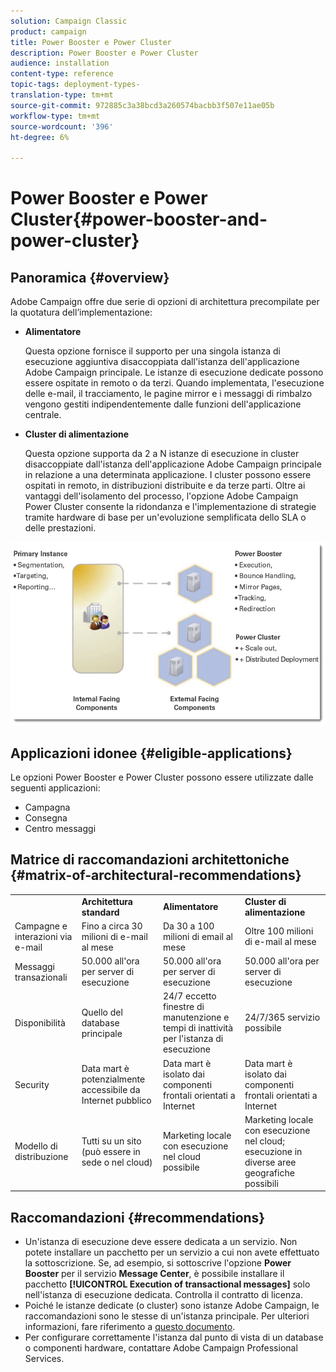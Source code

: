 ```yaml
---
solution: Campaign Classic
product: campaign
title: Power Booster e Power Cluster
description: Power Booster e Power Cluster
audience: installation
content-type: reference
topic-tags: deployment-types-
translation-type: tm+mt
source-git-commit: 972885c3a38bcd3a260574bacbb3f507e11ae05b
workflow-type: tm+mt
source-wordcount: '396'
ht-degree: 6%

---
```



# Power Booster e Power Cluster{#power-booster-and-power-cluster}

## Panoramica {#overview}

 Adobe Campaign offre due serie di opzioni di architettura precompilate per la quotatura dell’implementazione:

* **Alimentatore**

   Questa opzione fornisce il supporto per una singola istanza di esecuzione aggiuntiva disaccoppiata dall&#39;istanza dell&#39;applicazione Adobe Campaign  principale. Le istanze di esecuzione dedicate possono essere ospitate in remoto o da terzi. Quando implementata, l&#39;esecuzione delle e-mail, il tracciamento, le pagine mirror e i messaggi di rimbalzo vengono gestiti indipendentemente dalle funzioni dell&#39;applicazione centrale.

* **Cluster di alimentazione**

   Questa opzione supporta da 2 a N istanze di esecuzione in cluster disaccoppiate dall&#39;istanza dell&#39;applicazione Adobe Campaign  principale in relazione a una determinata applicazione. I cluster possono essere ospitati in remoto, in distribuzioni distribuite e da terze parti. Oltre ai vantaggi dell&#39;isolamento del processo, l&#39;opzione  Adobe Campaign Power Cluster consente la ridondanza e l&#39;implementazione di strategie tramite hardware di base per un&#39;evoluzione semplificata dello SLA o delle prestazioni.

![](assets/architectural_options_diagram.png)

## Applicazioni idonee {#eligible-applications}

Le opzioni Power Booster e Power Cluster possono essere utilizzate dalle seguenti applicazioni:

* Campagna
* Consegna
* Centro messaggi

## Matrice di raccomandazioni architettoniche {#matrix-of-architectural-recommendations}

<table> 
 <tbody> 
  <tr> 
   <td> </td> 
   <td> <strong>Architettura standard</strong><br /> </td> 
   <td> <strong>Alimentatore</strong><br /> </td> 
   <td> <strong>Cluster di alimentazione</strong><br /> </td> 
  </tr> 
  <tr> 
   <td> Campagne e interazioni via e-mail<br /> </td> 
   <td> Fino a circa 30 milioni di e-mail al mese<br /> </td> 
   <td> Da 30 a 100 milioni di email al mese<br /> </td> 
   <td> Oltre 100 milioni di e-mail al mese<br /> </td> 
  </tr> 
  <tr> 
   <td> Messaggi transazionali<br /> </td> 
   <td> 50.000 all'ora per server di esecuzione<br /> </td> 
   <td> 50.000 all'ora per server di esecuzione<br /> </td> 
   <td> 50.000 all'ora per server di esecuzione<br /> </td> 
  </tr> 
  <tr> 
   <td> Disponibilità<br /> </td> 
   <td> Quello del database principale<br /> </td> 
   <td> 24/7 eccetto finestre di manutenzione e tempi di inattività per l'istanza di esecuzione<br /> </td> 
   <td> 24/7/365 servizio possibile<br /> </td> 
  </tr> 
  <tr> 
   <td> Security<br /> </td> 
   <td> Data mart è potenzialmente accessibile da Internet pubblico<br /> </td> 
   <td> Data mart è isolato dai componenti frontali orientati a Internet<br /> </td> 
   <td> Data mart è isolato dai componenti frontali orientati a Internet<br /> </td> 
  </tr> 
  <tr> 
   <td> Modello di distribuzione<br /> </td> 
   <td> Tutti su un sito (può essere in sede o nel cloud)<br /> </td> 
   <td> Marketing locale con esecuzione nel cloud possibile<br /> </td> 
   <td> Marketing locale con esecuzione nel cloud; esecuzione in diverse aree geografiche possibili<br /> </td> 
  </tr> 
 </tbody> 
</table>

## Raccomandazioni {#recommendations}

* Un&#39;istanza di esecuzione deve essere dedicata a un servizio. Non potete installare un pacchetto per un servizio a cui non avete effettuato la sottoscrizione. Se, ad esempio, si sottoscrive l&#39;opzione **Power Booster** per il servizio **Message Center**, è possibile installare il pacchetto **[!UICONTROL Execution of transactional messages]** solo nell&#39;istanza di esecuzione dedicata. Controlla il contratto di licenza.
* Poiché le istanze dedicate (o cluster) sono  istanze Adobe Campaign, le raccomandazioni sono le stesse di un&#39;istanza principale. Per ulteriori informazioni, fare riferimento a [questo documento](../../production/using/foreword.md).
* Per configurare correttamente l&#39;istanza dal punto di vista di un database o componenti hardware, contattare  Adobe Campaign Professional Services.

